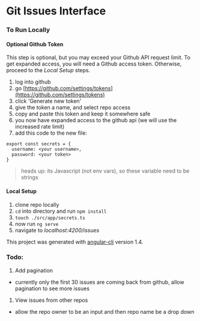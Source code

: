 # Git Issues Interface

### To Run Locally

#### Optional Github Token

This step is optional, but you may exceed your Github API request limit. To get expanded access, you will need a Github access token. Otherwise, proceed to the _Local Setup_ steps.

1. log into github
1. go [https://github.com/settings/tokens](https://github.com/settings/tokens)
1. click 'Generate new token'
1. give the token a name, and select repo access
1. copy and paste this token and keep it somewhere safe
1. you now have expanded access to the github api (we will use the increased rate limit)
1. add this code to the new file:
```
export const secrets = {
  username: <your username>,
  password: <your token>
}
```
> heads up: its Javascript (not env vars), so these variable need to be strings

#### Local Setup

1. clone repo locally
1. `cd` into directory and run `npm install`
1. `touch ./src/app/secrets.ts`
1. now run `ng serve`
1. navigate to _localhost:4200/issues_

This project was generated with [angular-cli](https://github.com/angular/angular-cli) version 1.4.

### Todo:

1. Add pagination
  - currently only the first 30 issues are coming back from github, allow pagination to see more issues
1. View issues from other repos
  - allow the repo owner to be an input and then repo name be a drop down

